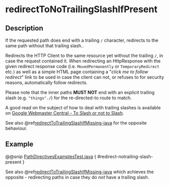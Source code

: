 <a id="redirecttonotrailingslashifpresent-java"></a>
# redirectToNoTrailingSlashIfPresent

## Description

If the requested path does end with a trailing `/` character,
redirects to the same path without that trailing slash..

Redirects the HTTP Client to the same resource yet without the trailing `/`, in case the request contained it.
When redirecting an HttpResponse with the given redirect response code (i.e. `MovedPermanently` or `TemporaryRedirect`
etc.) as well as a simple HTML page containing a "*click me to follow redirect*" link to be used in case the client can not,
or refuses to for security reasons, automatically follow redirects.

Please note that the inner paths **MUST NOT** end with an explicit trailing slash (e.g. `"things"./`)
for the re-directed-to route to match.

A good read on the subject of how to deal with trailing slashes is available on [Google Webmaster Central - To Slash or not to Slash](http://googlewebmastercentral.blogspot.de/2010/04/to-slash-or-not-to-slash.html).

See also @ref[redirectToTrailingSlashIfMissing-java](redirectToTrailingSlashIfMissing.md#redirecttotrailingslashifmissing-java) for the opposite behaviour.

## Example

@@snip [PathDirectivesExamplesTest.java](../../../../../../../test/java/docs/http/javadsl/server/directives/PathDirectivesExamplesTest.java) { #redirect-notrailing-slash-present }

See also @ref[redirectToTrailingSlashIfMissing-java](redirectToTrailingSlashIfMissing.md#redirecttotrailingslashifmissing-java) which achieves the opposite - redirecting paths in case they do *not* have a trailing slash.